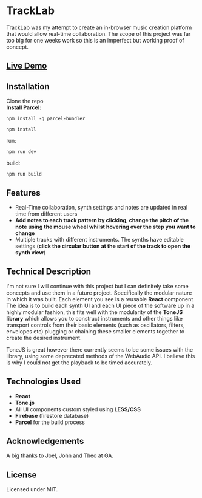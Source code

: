 # TrackLab

TrackLab was my attempt to create an in-browser music creation platform that would allow real-time collaboration. The scope of this project was far too big for one weeks work so this is an imperfect but working proof of concept.

## [Live Demo](https://robo2323.github.io/track-lab)

## Installation
Clone the repo<br>
**Install Parcel:**
```
npm install -g parcel-bundler
```
```
npm install
```
run:
```
npm run dev
```

build:
```
npm run build
```

## Features
* Real-Time collaboration, synth settings and notes are updated in real time from different users
* **Add notes to each track pattern by clicking, change the pitch of the note using the mouse wheel whilst hovering over the step you want to change**
* Multiple tracks with different instruments. The synths have editable settings (**click the circular button at the start of the track to open the synth view**)

## Technical Description
I'm not sure I will continue with this project but I can definitely take some concepts and use them in a future project. Specifically the modular nature in which it was built. Each element you see is a reusable **React** component. The idea is to build each synth UI and each UI piece of the software up in a highly modular fashion, this fits well with the modularity of the **ToneJS library** which allows you to construct instruments and other things like transport controls from their basic elements (such as oscillators, filters, envelopes etc) plugging or chaining these smaller elements together to create the desired instrument.

ToneJS is great however there currently seems to be some issues with the library, using some deprecated methods of the WebAudio API. I believe this is why I could not get the playback to be timed accurately.

## Technologies Used
* **React**
* **Tone.js**
* All UI components custom styled using **LESS/CSS**
* **Firebase** (firestore database)
* **Parcel** for the build process

## Acknowledgements
A big thanks to Joel, John and Theo at GA.

## License
Licensed under MIT.